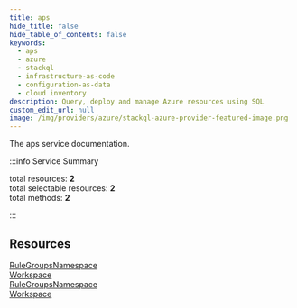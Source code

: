 ```yaml
---
title: aps
hide_title: false
hide_table_of_contents: false
keywords:
  - aps
  - azure
  - stackql
  - infrastructure-as-code
  - configuration-as-data
  - cloud inventory
description: Query, deploy and manage Azure resources using SQL
custom_edit_url: null
image: /img/providers/azure/stackql-azure-provider-featured-image.png
---
```


The aps service documentation.

:::info Service Summary

<div class="row">
<div class="providerDocColumn">
<span>total resources:&nbsp;<b>2</b></span><br />
<span>total selectable resources:&nbsp;<b>2</b></span><br />
<span>total methods:&nbsp;<b>2</b></span><br />
</div>
</div>

:::

## Resources
<div class="row">
<div class="providerDocColumn">
<a href="/providers/azure/aps/RuleGroupsNamespace/">RuleGroupsNamespace</a><br />
<a href="/providers/azure/aps/Workspace/">Workspace</a>
</div>
<div class="providerDocColumn">
<a href="/providers/azure/aps/RuleGroupsNamespace/">RuleGroupsNamespace</a><br />
<a href="/providers/azure/aps/Workspace/">Workspace</a>
</div>
</div>